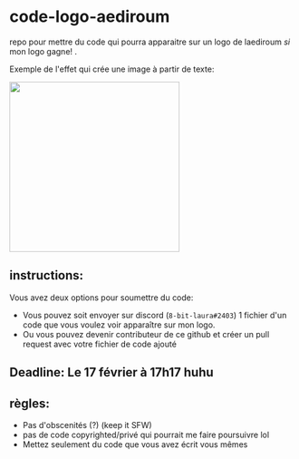 # code-logo-aediroum
repo pour mettre du code qui pourra apparaitre sur un logo de laediroum *si* mon logo gagne! .

Exemple de l'effet qui crée une image à partir de texte:


<img src="https://www.mazaika.com/grafika/test_ttp_big.jpg" style="width: 300px; height: auto;">

## instructions: 
Vous avez deux options pour soumettre du code: 

* Vous pouvez soit envoyer sur discord (`8-bit-laura#2403`) 1 fichier d'un code que vous voulez voir apparaître sur mon logo. 
* Ou vous pouvez devenir contributeur de ce github et créer un pull request avec votre fichier de code ajouté 

## Deadline:  Le 17 février à 17h17 huhu 

## règles:
* Pas d'obscenités (?) (keep it SFW) 
* pas de code copyrighted/privé qui pourrait me faire poursuivre lol 
* Mettez seulement du code que vous avez écrit vous mêmes 
